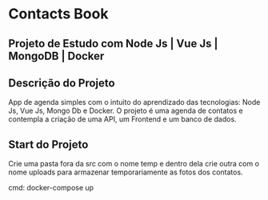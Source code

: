 # Contacts Book

## Projeto de Estudo com Node Js | Vue Js | MongoDB | Docker


## Descrição do Projeto
App de agenda simples com o intuito do aprendizado das tecnologias: Node Js, 
Vue Js, Mongo Db e Docker. O projeto é uma agenda de contatos e contempla a criação de uma API,
um Frontend e um banco de dados.


## Start do Projeto

Crie uma pasta fora da src com o nome temp e dentro dela crie outra com o nome uploads
para armazenar temporariamente as fotos dos contatos.

cmd: docker-compose up
